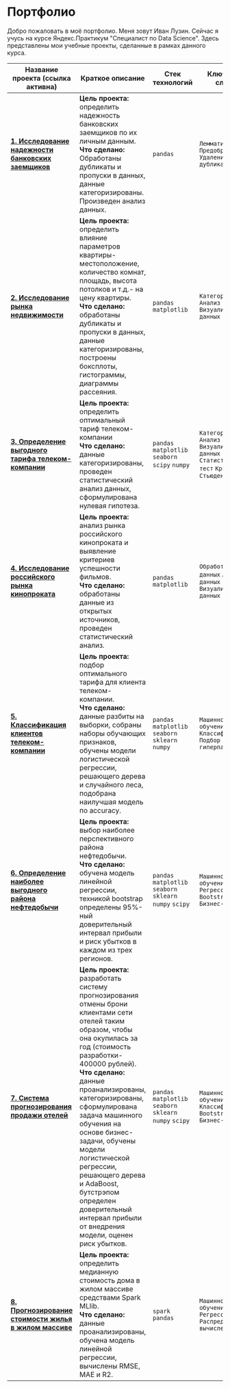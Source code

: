 # Портфолио

Добро пожаловать в моё портфолио. Меня зовут Иван Лузин. Сейчас я учусь на курсе Яндекс.Практикум "Специалист по Data Science". Здесь представлены мои учебные проекты, сделанные в рамках данного курса.

| Название проекта (ссылка активна) |Краткое описание|Стек технологий|Ключевые слова|
| ------------- |-------------|-----|-----|
| [**1. Исследование надежности банковских заемщиков**](https://github.com/ivanluzin/portfolio/blob/main/bank_clients_analysis/Credit_scoring.ipynb)     |**Цель проекта:** определить надежность банковских заемщиков по их личным данным. <br /> **Что сделано:** Обработаны дубликаты и пропуски в данных, данные категоризированы. Произведен анализ данных. | `pandas` |`Лемматизация` `Предобработка` `Удаление дубликатов`|
| [**2. Исследование рынка недвижимости**](https://github.com/ivanluzin/portfolio/blob/main/realty_analysis/Yandex_realty.ipynb)     |**Цель проекта:** определить влияние параметров квартиры- местоположение, количество комнат, площадь, высота потолков и т.д.- на цену квартиры. <br /> **Что сделано:** обработаны дубликаты и пропуски в данных, данные категоризированы, построены боксплоты, гистограммы, диаграммы рассеяния. | `pandas` `matplotlib` | `Категоризация` `Анализ данных` `Визуализация данных`|
| [**3. Определение выгодного тарифа телеком-компании**](https://github.com/ivanluzin/portfolio/blob/main/telecom_analysis/Megaline_analytics.ipynb)|**Цель проекта:** определить оптимальный тариф телеком-компании <br /> **Что сделано:** данные категоризированы, проведен статистический анализ данных, сформулирована нулевая гипотеза. | `pandas` `matplotlib` `seaborn` `scipy` `numpy`| `Категоризация` `Анализ данных` `Визуализация данных` `Статистический тест` `Критерий Стьюдента`|
| [**4. Исследование российского рынка кинопроката**](https://github.com/ivanluzin/portfolio/blob/main/movies_analysis/movies_analytics.ipynb)|**Цель проекта:** анализ рынка российского кинопроката и выявление критериев успешности фильмов. <br /> **Что сделано:** обработаны данные из открытых источников, проведен статистический анализ. | `pandas` `matplotlib`| `Обработка данных` `Анализ данных` `Визуализация данных` |
| [**5. Классификация клиентов телеком-компании**](https://github.com/ivanluzin/portfolio/blob/main/telecom_prediction/megaline_ml.ipynb)|**Цель проекта:** подбор оптимального тарифа для клиента телеком-компании. <br /> **Что сделано:** данные разбиты на выборки, собраны наборы обучающих признаков, обучены модели логистической регрессии, решающего дерева и случайного леса, подобрана наилучшая модель по accuracy.|  `pandas` `matplotlib` `seaborn` `sklearn` `numpy`| `Машинное обучение` `Классификация` `Подбор гиперпараметров` |
| [**6. Определение наиболее выгодного района нефтедобычи**](https://github.com/ivanluzin/portfolio/blob/main/oil_production/borehole_choise_ml.ipynb)|**Цель проекта:** выбор наиболее перспективного района нефтедобычи. <br /> **Что сделано:** обучена модель линейной регрессии, техникой bootstrap определены  95%-ный доверительный интервал прибыли и риск убытков в каждом из трех регионов.|  `pandas` `matplotlib` `seaborn` `sklearn` `numpy` `scipy`| `Машинное обучение` `Регрессия` `Bootstrap` `Бизнес-модель`|
|[**7. Система прогнозирования продажи отелей**](https://github.com/ivanluzin/portfolio/blob/main/hotel_canceling/room_canceling.ipynb)| **Цель проекта:**  разработать систему прогнозирования отмены брони клиентами сети отелей таким образом, чтобы она окупилась за год (стоимость разработки- 400000 рублей). <br /> **Что сделано:** данные проанализированы, категоризированы, сформулирована задача машинного обучения на основе бизнес-задачи, обучены модели логистической регрессии, решающего дерева и AdaBoost, бутстрэпом определен доверительный интервал прибыли от внедрения модели, оценен риск убытков.| `pandas` `matplotlib` `seaborn` `sklearn` `numpy` `scipy`| `Машинное обучение` `Классификация` `Bootstrap` `Бизнес-модель`|
|[**8. Прогнозирование стоимости жилья в жилом массиве**](https://github.com/ivanluzin/portfolio/blob/main/california_dataset_spark/california_dataset_spark.ipynb)| **Цель проекта:**  определить медианную стоимость дома в жилом массиве средствами Spark MLlib. <br /> **Что сделано:** данные проанализированы, обучена модель линейной регрессии, вычислены RMSE, MAE и R2.| `spark` `pandas`| `Машинное обучение` `Регрессия` `Распределенные вычисления`|
